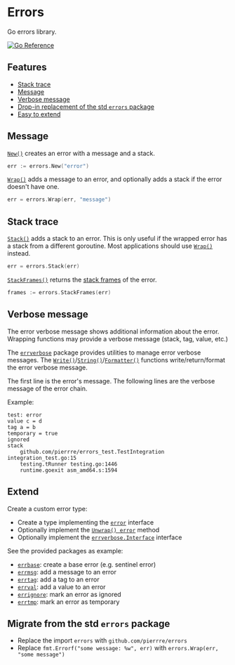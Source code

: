 # Errors

Go errors library.

[![Go Reference](https://pkg.go.dev/badge/github.com/pierrre/errors.svg)](https://pkg.go.dev/github.com/pierrre/errors)

## Features

- [Stack trace](#stack-trace)
- [Message](#message)
- [Verbose message](#verbose-message)
- [Drop-in replacement of the std `errors` package](#migrate-from-the-std-errors-package)
- [Easy to extend](#extend)

## Message

[`New()`](https://pkg.go.dev/github.com/pierrre/errors#New) creates an error with a message and a stack.

```go
err := errors.New("error")
```

[`Wrap()`](https://pkg.go.dev/github.com/pierrre/errors#Wrap) adds a message to an error, and optionally adds a stack if the error doesn't have one.

```go
err = errors.Wrap(err, "message")
```

## Stack trace

[`Stack()`](https://pkg.go.dev/github.com/pierrre/errors#Stack) adds a stack to an error. This is only useful if the wrapped error has a stack from a different goroutine. Most applications should use [`Wrap()`](https://pkg.go.dev/github.com/pierrre/errors#Wrap) instead.

```go
err = errors.Stack(err)
```

[`StackFrames()`](https://pkg.go.dev/github.com/pierrre/errors#StackFrames) returns the [stack frames](https://pkg.go.dev/runtime#Frames) of the error.

```go
frames := errors.StackFrames(err)
```

## Verbose message

The error verbose message shows additional information about the error.
Wrapping functions may provide a verbose message (stack, tag, value, etc.)

The [`errverbose`](https://pkg.go.dev/github.com/pierrre/errors/errverbose) package provides utilities to manage error verbose messages. The [`Write()`](https://pkg.go.dev/github.com/pierrre/errors/errverbose#Write)/[`String()`](https://pkg.go.dev/github.com/pierrre/errors/errverbose#String)/[`Formatter()`](https://pkg.go.dev/github.com/pierrre/errors/errverbose#Formatter) functions write/return/format the error verbose message.

The first line is the error's message.
The following lines are the verbose message of the error chain.

Example:

```text
test: error
value c = d
tag a = b
temporary = true
ignored
stack
    github.com/pierrre/errors_test.TestIntegration integration_test.go:15
    testing.tRunner testing.go:1446
    runtime.goexit asm_amd64.s:1594
```

## Extend

Create a custom error type:

- Create a type implementing the [`error`](https://pkg.go.dev/builtin#error) interface
- Optionally implement the [`Unwrap() error`](https://pkg.go.dev/errors#Unwrap) method
- Optionally implement the [`errverbose.Interface`](https://pkg.go.dev/github.com/pierrre/errors/errverbose#Interface) interface

See the provided packages as example:

- [`errbase`](https://pkg.go.dev/github.com/pierrre/errors/errbase): create a base error (e.g. sentinel error)
- [`errmsg`](https://pkg.go.dev/github.com/pierrre/errors/errmsg): add a message to an error
- [`errtag`](https://pkg.go.dev/github.com/pierrre/errors/errtag): add a tag to an error
- [`errval`](https://pkg.go.dev/github.com/pierrre/errors/errval): add a value to an error
- [`errignore`](https://pkg.go.dev/github.com/pierrre/errors/errignore): mark an error as ignored
- [`errtmp`](https://pkg.go.dev/github.com/pierrre/errors/errtmp): mark an error as temporary

## Migrate from the std `errors` package

- Replace the import `errors` with `github.com/pierrre/errors`
- Replace `fmt.Errorf("some wessage: %w", err)` with `errors.Wrap(err, "some message")`
